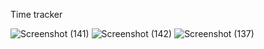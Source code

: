 Time tracker

![Screenshot (141)](https://user-images.githubusercontent.com/92467753/208666533-f817c5d9-b906-43b7-bf68-37463a07be3b.png)
![Screenshot (142)](https://user-images.githubusercontent.com/92467753/208666579-6887d0fb-8c59-44a9-9b12-75853e472dbe.png)
![Screenshot (137)](https://user-images.githubusercontent.com/92467753/208666609-e1adf06f-7f9e-4b02-ab8e-2217fd39f75a.png)
